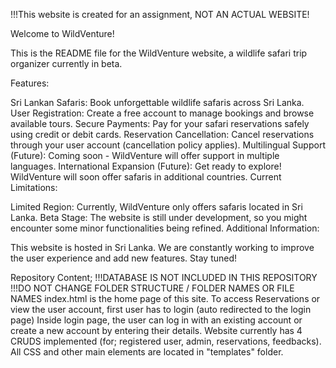 !!!This website is created for an assignment, NOT AN ACTUAL WEBSITE!

Welcome to WildVenture!

This is the README file for the WildVenture website, a wildlife safari trip organizer currently in beta.

Features:

Sri Lankan Safaris: Book unforgettable wildlife safaris across Sri Lanka.
User Registration: Create a free account to manage bookings and browse available tours.
Secure Payments: Pay for your safari reservations safely using credit or debit cards.
Reservation Cancellation: Cancel reservations through your user account (cancellation policy applies).
Multilingual Support (Future): Coming soon - WildVenture will offer support in multiple languages.
International Expansion (Future): Get ready to explore! WildVenture will soon offer safaris in additional countries.
Current Limitations:

Limited Region: Currently, WildVenture only offers safaris located in Sri Lanka.
Beta Stage: The website is still under development, so you might encounter some minor functionalities being refined.
Additional Information:

This website is hosted in Sri Lanka.
We are constantly working to improve the user experience and add new features.
Stay tuned!


Repository Content;
!!!DATABASE IS NOT INCLUDED IN THIS REPOSITORY
!!!DO NOT CHANGE FOLDER STRUCTURE / FOLDER NAMES OR FILE NAMES
index.html is the home page of this site. To access Reservations or view the user account, first user has to login (auto redirected to the login page)
Inside login page, the user can log in with an existing account or create a new account by entering their details.
Website currently has 4 CRUDS implemented (for; registered user, admin, reservations, feedbacks).
All CSS and other main elements are located in "templates" folder.
